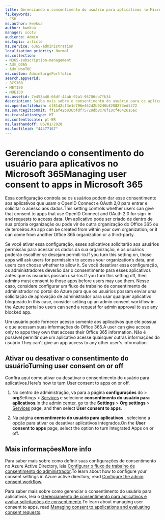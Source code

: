 ```yaml
---
title: Gerenciando o consentimento do usuário para aplicativos no Microsoft 365
f1.keywords:
- CSH
ms.author: kwekua
author: kwekua
manager: scotv
audience: Admin
ms.topic: article
ms.service: o365-administration
localization_priority: Normal
ms.collection:
- M365-subscription-management
- Adm_O365
- Adm_NonTOC
ms.custom: AdminSurgePortfolio
search.appverid:
- BCS160
- MET150
- MOE150
ms.assetid: 7e453a40-66df-44ab-92a1-96786cb7fb34
description: Saiba mais sobre o consentimento do usuário para os aplicativos e como ativá-los para permitir que aplicativos de terceiros acessem as informações do Microsoft 365.
ms.openlocfilehash: df81d2cf3e1d796e462d2b9240b8288273ed5372
ms.sourcegitcommit: ff1af42b036bfdf75729db8c78f10cf4642616ac
ms.translationtype: MT
ms.contentlocale: pt-BR
ms.lasthandoff: 06/01/2020
ms.locfileid: "44477167"
---
```

# <a name="managing-user-consent-to-apps-in-microsoft-365"></a><span data-ttu-id="89622-103">Gerenciando o consentimento do usuário para aplicativos no Microsoft 365</span><span class="sxs-lookup"><span data-stu-id="89622-103">Managing user consent to apps in Microsoft 365</span></span>

<span data-ttu-id="89622-104">Essa configuração controla se os usuários podem dar esse consentimento aos aplicativos que usam o OpenID Connect e OAuth 2,0 para entrar e solicitar o acesso aos dados.</span><span class="sxs-lookup"><span data-stu-id="89622-104">This setting controls whether users can give that consent to apps that use OpenID Connect and OAuth 2.0 for sign-in and requests to access data.</span></span> <span data-ttu-id="89622-105">Um aplicativo pode ser criado de dentro de sua própria organização ou pode vir de outra organização do Office 365 ou de terceiros.</span><span class="sxs-lookup"><span data-stu-id="89622-105">An app can be created from within your own organization, or it can come from another Office 365 organization or a third-party.</span></span>

<span data-ttu-id="89622-106">Se você ativar essa configuração, esses aplicativos solicitarão aos usuários permissão para acessar os dados da sua organização, e os usuários poderão escolher se desejam permiti-lo.</span><span class="sxs-lookup"><span data-stu-id="89622-106">If you turn this setting on, those apps will ask users for permission to access your organization’s data, and users can choose whether to allow it.</span></span> <span data-ttu-id="89622-107">Se você desativar essa configuração, os administradores deverão dar o consentimento para esses aplicativos antes que os usuários possam usá-los.</span><span class="sxs-lookup"><span data-stu-id="89622-107">If you turn this setting off, then admins must consent to those apps before users may use them.</span></span> <span data-ttu-id="89622-108">Nesse caso, considere configurar um fluxo de trabalho de consentimento de administrador no portal do Azure para que os usuários possam enviar uma solicitação de aprovação de administrador para usar qualquer aplicativo bloqueado.</span><span class="sxs-lookup"><span data-stu-id="89622-108">In this case, consider setting up an admin consent workflow in the Azure portal so users can send a request for admin approval to use any blocked app.</span></span>

<span data-ttu-id="89622-109">Um usuário pode fornecer acesso somente aos aplicativos que ele possua e que acessam suas informações do Office 365.</span><span class="sxs-lookup"><span data-stu-id="89622-109">A user can give access only to apps they own that access their Office 365 information.</span></span> <span data-ttu-id="89622-110">Não é possível permitir que um aplicativo acesse quaisquer outras informações do usuário.</span><span class="sxs-lookup"><span data-stu-id="89622-110">They can't give an app access to any other user's information.</span></span>

## <a name="turning-user-consent-on-or-off"></a><span data-ttu-id="89622-111">Ativar ou desativar o consentimento do usuário</span><span class="sxs-lookup"><span data-stu-id="89622-111">Turning user consent on or off</span></span>
<span data-ttu-id="89622-112"><a name="__toc379982114"> </a></span><span class="sxs-lookup"><span data-stu-id="89622-112"><a name="__toc379982114"> </a></span></span>

<span data-ttu-id="89622-113">Confira aqui como ativar ou desativar o consentimento do usuário para aplicativos.</span><span class="sxs-lookup"><span data-stu-id="89622-113">Here's how to turn User consent to apps on or off.</span></span>

1. <span data-ttu-id="89622-114">No centro de administração, vá para a página **configurações** do \> **org**Settings  >  [Services](https://go.microsoft.com/fwlink/p/?linkid=2053743) e selecione **consentimento do usuário para aplicativos**.</span><span class="sxs-lookup"><span data-stu-id="89622-114">In the admin center, go to the **Settings** \> **Org settings** > [Services](https://go.microsoft.com/fwlink/p/?linkid=2053743) page, and then select **User consent to apps**.</span></span>

2. <span data-ttu-id="89622-115">Na página **consentimento do usuário para aplicativos** , selecione a opção para ativar ou desativar aplicativos integrados.</span><span class="sxs-lookup"><span data-stu-id="89622-115">On the **User consent to apps** page, select the option to turn Integrated Apps on or off.</span></span>

## <a name="more-info"></a><span data-ttu-id="89622-116">Mais informações</span><span class="sxs-lookup"><span data-stu-id="89622-116">More info</span></span>
<span data-ttu-id="89622-117"><a name="__toc379982114"> </a></span><span class="sxs-lookup"><span data-stu-id="89622-117"><a name="__toc379982114"> </a></span></span>

<span data-ttu-id="89622-118">Para saber mais sobre como definir suas configurações de consentimento no Azure Active Directory, leia [Configurar o fluxo de trabalho de consentimento do administrador](https://docs.microsoft.com/azure/active-directory/manage-apps/configure-admin-consent-workflow).</span><span class="sxs-lookup"><span data-stu-id="89622-118">To learn about how to configure your consent settings in Azure active directory, read [Configure the admin consent workflow](https://docs.microsoft.com/azure/active-directory/manage-apps/configure-admin-consent-workflow).</span></span>

<span data-ttu-id="89622-119">Para saber mais sobre como gerenciar o consentimento do usuário para aplicativos, leia o [Gerenciamento de consentimento para aplicativos e avaliar solicitações de consentimento](https://docs.microsoft.com/azure/active-directory/manage-apps/manage-consent-requests).</span><span class="sxs-lookup"><span data-stu-id="89622-119">To learn about managing user consent to apps, read [Managing consent to applications and evaluating consent requests](https://docs.microsoft.com/azure/active-directory/manage-apps/manage-consent-requests).</span></span>